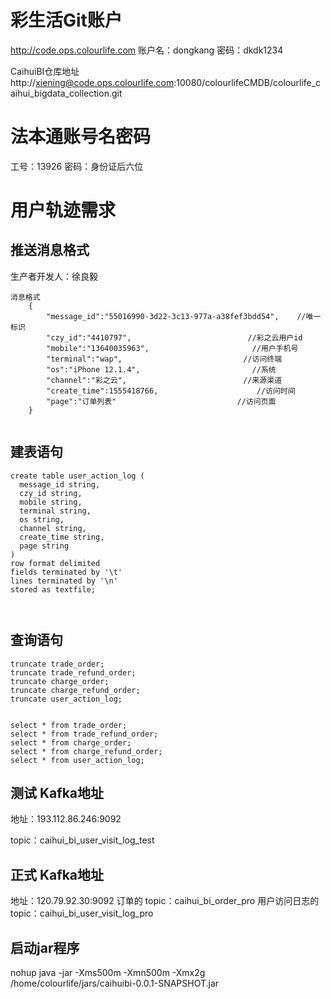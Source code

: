 
# 彩生活Git账户
http://code.ops.colourlife.com
账户名：dongkang
密码：dkdk1234

CaihuiBI仓库地址
http://xiening@code.ops.colourlife.com:10080/colourlifeCMDB/colourlife_caihui_bigdata_collection.git

# 法本通账号名密码
工号：13926
密码：身份证后六位


# 用户轨迹需求

## 推送消息格式

生产者开发人：徐良毅

``` 
消息格式
	{
		"message_id":"55016990-3d22-3c13-977a-a38fef3bdd54",    //唯一标识
		"czy_id":"4410797",                          //彩之云用户id
		"mobile":"13640035963",                       //用户手机号
		"terminal":"wap",                           //访问终端
		"os":"iPhone 12.1.4",                         //系统
		"channel":"彩之云",                          //来源渠道
		"create_time":1555418766,                      //访问时间
		"page":"订单列表"                           //访问页面
	}
	
```

## 建表语句

``` 
create table user_action_log (
  message_id string,
  czy_id string,
  mobile string,
  terminal string,
  os string,
  channel string,
  create_time string,
  page string
)
row format delimited
fields terminated by '\t'
lines terminated by '\n' 
stored as textfile;



```

## 查询语句

``` 
truncate trade_order;
truncate trade_refund_order;
truncate charge_order;
truncate charge_refund_order;
truncate user_action_log;


select * from trade_order;
select * from trade_refund_order;
select * from charge_order;
select * from charge_refund_order;
select * from user_action_log;
```

## 测试 Kafka地址

地址：193.112.86.246:9092

topic：caihui_bi_user_visit_log_test

## 正式 Kafka地址

地址：120.79.92.30:9092
订单的 topic：caihui_bi_order_pro
用户访问日志的 topic：caihui_bi_user_visit_log_pro

## 启动jar程序

nohup java -jar  -Xms500m -Xmn500m -Xmx2g /home/colourlife/jars/caihuibi-0.0.1-SNAPSHOT.jar


